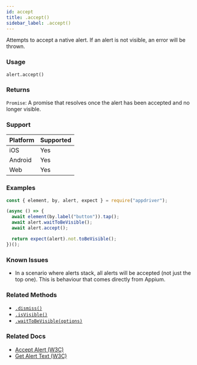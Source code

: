```yaml
---
id: accept
title: .accept()
sidebar_label: .accept()
---
```


Attempts to accept a native alert. If an alert is not visible, an error will be thrown.

### Usage

```text
alert.accept()
```

### Returns

`Promise`: A promise that resolves once the alert has been accepted and no longer visible.

### Support

| Platform | Supported |
| -------- | --------- |
| iOS      | Yes       |
| Android  | Yes       |
| Web      | Yes       |

### Examples

```javascript
const { element, by, alert, expect } = require("appdriver");

(async () => {
  await element(by.label("button")).tap();
  await alert.waitToBeVisible();
  await alert.accept();

  return expect(alert).not.toBeVisible();
})();
```

### Known Issues

- In a scenario where alerts stack, all alerts will be accepted (not just the top one). This is behaviour that comes directly from Appium.

### Related Methods

- [`.dismiss()`](./dismiss.md)
- [`.isVisible()`](./isVisible.md)
- [`.waitToBeVisible(options)`](./waitToBeVisible.md)

### Related Docs

- [Accept Alert (W3C)](https://www.w3.org/TR/webdriver/#accept-alert)
- [Get Alert Text (W3C)](https://www.w3.org/TR/webdriver/#get-alert-text)